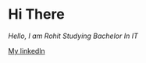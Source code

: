 # Hi There

_Hello, I am Rohit Studying Bachelor In IT_

[My linkedln](www.linkedin.com/in/rohit-k-c-6123b2325)


